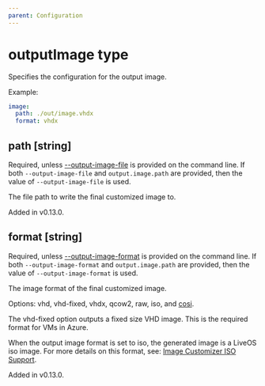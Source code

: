```yaml
---
parent: Configuration
---
```


# outputImage type

Specifies the configuration for the output image.

Example:

```yaml
image:
  path: ./out/image.vhdx
  format: vhdx
```

## path [string]

Required, unless
[--output-image-file](../cli.md#--output-image-filefile-path) is provided
on the command line. If both `--output-image-file` and `output.image.path`
are provided, then the value of `--output-image-file` is used.

The file path to write the final customized image to.

Added in v0.13.0.

## format [string]

Required, unless
[--output-image-format](../cli.md#--output-image-formatformat) is provided
on the command line. If both `--output-image-format` and
`output.image.path` are provided, then the value of
`--output-image-format` is used.

The image format of the final customized image.

Options: vhd, vhd-fixed, vhdx, qcow2, raw, iso, and [cosi](../cosi.md).

The vhd-fixed option outputs a fixed size VHD image. This is the required
format for VMs in Azure.

When the output image format is set to iso, the generated image is a LiveOS
iso image. For more details on this format, see:
[Image Customizer ISO Support](../../concepts/iso.md).

Added in v0.13.0.
